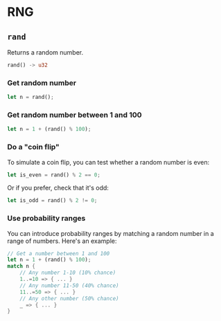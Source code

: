 # RNG

## `rand`

Returns a random number.

```rust title="turbo::sys"
rand() -> u32
```

### Get random number

```rust
let n = rand();
```

### Get random number between 1 and 100

```rust
let n = 1 + (rand() % 100);
```

### Do a "coin flip"

To simulate a coin flip, you can test whether a random number is even:

```rust
let is_even = rand() % 2 == 0;
```
Or if you prefer, check that it's odd:

```rust
let is_odd = rand() % 2 != 0;
```

### Use probability ranges

You can introduce probability ranges by matching a random number in a range of numbers. Here's an example:

```rust
// Get a number between 1 and 100
let n = 1 + (rand() % 100);
match n {
    // Any number 1-10 (10% chance)
    1..=10 => { ... }
    // Any number 11-50 (40% chance)
    11..=50 => { ... }
    // Any other number (50% chance)
    _ => { ... }
}
```
